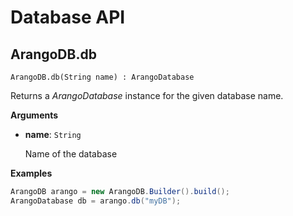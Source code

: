 # Database API

## ArangoDB.db

`ArangoDB.db(String name) : ArangoDatabase`

Returns a _ArangoDatabase_ instance for the given database name.

**Arguments**

- **name**: `String`

  Name of the database

**Examples**

```Java
ArangoDB arango = new ArangoDB.Builder().build();
ArangoDatabase db = arango.db("myDB");
```
